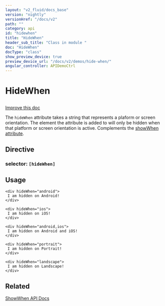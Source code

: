 ```yaml
---
layout: "v2_fluid/docs_base"
version: "nightly"
versionHref: "/docs/v2"
path: ""
category: api
id: "hidewhen"
title: "HideWhen"
header_sub_title: "Class in module "
doc: "HideWhen"
docType: "class"
show_preview_device: true
preview_device_url: "/docs/v2/demos/hide-when/"
angular_controller: APIDemoCtrl 
---
```










<h1 class="api-title">


HideWhen






</h1>

<a class="improve-v2-docs" href='http://github.com/driftyco/ionic/edit/2.0//home/ubuntu/ionic/ionic/components/show-hide-when/show-hide-when.ts#L113'>
Improve this doc
</a>






<p>The <code>hideWhen</code> attribute takes a string that represents a plaform or screen orientation.
The element the attribute is added to will only be hidden when that platform or screen orientation is active.
Complements the <a href="../ShowWhen">showWhen attribute</a>.</p>


<h2>Directive</h2>
<h3>selector: <code>[hideWhen]</code></h3>
<!-- @usage tag -->

<h2>Usage</h2>

<pre><code class="lang-html">&lt;div hideWhen=&quot;android&quot;&gt;
 I am hidden on Android!
&lt;/div&gt;

&lt;div hideWhen=&quot;ios&quot;&gt;
 I am hidden on iOS!
&lt;/div&gt;

&lt;div hideWhen=&quot;android,ios&quot;&gt;
 I am hidden on Android and iOS!
&lt;/div&gt;

&lt;div hideWhen=&quot;portrait&quot;&gt;
 I am hidden on Portrait!
&lt;/div&gt;

&lt;div hideWhen=&quot;landscape&quot;&gt;
 I am hidden on Landscape!
&lt;/div&gt;
</code></pre>




<!-- @property tags -->



<!-- instance methods on the class --><!-- related link -->

<h2>Related</h2>

<a href='../ShowWhen'>ShowWhen API Docs</a><!-- end content block -->


<!-- end body block -->

